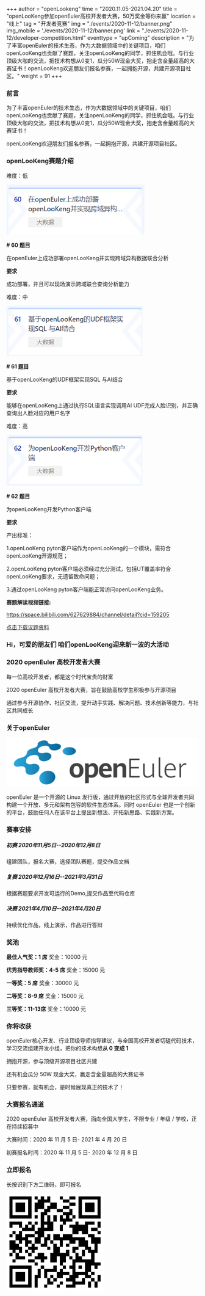 +++ 
author = "openLookeng"
time = "2020.11.05-2021.04.20" 
title = "openLooKeng参加openEuler高校开发者大赛，50万奖金等你来赢" 
location = "线上" 
tag = "开发者竞赛"
img = "./events/2020-11-12/banner.png" 
img_mobile = './events/2020-11-12/banner.png'
link = "./events/2020-11-12/developer-competition.html"
eventtype = "upComing"
description = "为了丰富openEuler的技术生态，作为大数据领域中的关键项目，咱们openLooKeng也贡献了赛题，关注openLooKeng的同学，抓住机会哦。与行业顶级大咖的交流，把技术构想从0变1，瓜分50W现金大奖，抱走含金量超高的大赛证书！openLooKeng欢迎朋友们报名参赛，一起拥抱开源，共建开源项目社区。"
weight = 91
+++

### 前言

为了丰富openEuler的技术生态，作为大数据领域中的关键项目，咱们openLooKeng也贡献了赛题，关注openLooKeng的同学，抓住机会哦。与行业顶级大咖的交流，把技术构想从0变1，瓜分50W现金大奖，抱走含金量超高的大赛证书！

openLooKeng欢迎朋友们报名参赛，一起拥抱开源，共建开源项目社区。

### openLooKeng赛题介绍

<p class="mng-20">难度：低</p>

<img src="./detail1.png">

<strong> # 60 题目</strong>

在openEuler上成功部署openLooKeng并实现跨域异构数据联合分析

<strong>要求</strong>

成功部署，并且可以现场演示跨域联合查询分析能力

<p class="mng-20">难度：中</p>

<img src="./detail2.png">

<strong> # 61 题目</strong>

基于openLooKeng的UDF框架实现SQL 与AI结合

<strong>要求</strong>

能够在openLooKeng上通过执行SQL语言实现调用AI UDF完成人脸识别，并正确查询出人脸对应的用户名字

<p class="mng-20">难度：高</p>

<img src="./detail3.png">

<strong> # 62 题目</strong>

为openLooKeng开发Python客户端

<strong>要求</strong>

产出标准：

1.openLooKeng pyton客户端作为openLooKeng的一个模块，需符合openLooKeng开源规范；

2.openLooKeng pyton客户端必须经过充分测试，包括UT覆盖率符合openLooKeng要求，无遗留致命问题；

3.通过openLooKeng pyton客户端能正常访问openLooKeng业务。

<strong>赛题解读视频链接:</strong>

https://space.bilibili.com/627629884/channel/detail?cid=159205

<a href="./pdf_source.zip" download>点击下载议题资料</a>


### Hi，可爱的朋友们 咱们openLooKeng迎来新一波的大活动

### 2020 openEuler 高校开发者大赛

每一位高校开发者，都是这个时代宝贵的财富

2020 openEuler 高校开发者大赛，旨在鼓励高校学生积极参与开源项目

通过参与开源协作、社区交流，提升动手实践、解决问题、技术创新等能力，与社区共同成长

### 关于openEuler 

<img src="./detail4.png">

openEuler 是一个开源的 Linux 发行版，通过开放的社区形式与全球开发者共同构建一个开放、多元和架构包容的软件生态体系。同时 openEuler 也是一个创新的平台，鼓励任何人在该平台上提出新想法、开拓新思路、实践新方案。

### 赛事安排

##### <strong>初赛 2020年11月5日--2020年12月8日</strong>

组建团队，报名大赛，选择团队赛题，提交作品文档

##### <strong>复赛 2020年12月16日--2021年3月31日</strong>

根据赛题要求开发可运行的Demo,提交作品至代码仓库

##### <strong>决赛 2021年4月10日--2021年4月20日</strong>

持续优化作品，线上演示，作品进行答辩

### 奖池

<strong>最佳人气奖：1 席</strong>
奖金：10000 元

<strong>优秀指导教师奖：4-5 席</strong>
奖金：15000 元

<strong>一等奖：5 席</strong>
奖金：30000 元

<strong>二等奖：8-9 席</strong>
奖金：15000 元

<strong>三等奖：11-13席</strong>
奖金：10000 元

### 你将收获


openEuler核心开发、行业顶级导师指导建议，与全国高校开发者切磋代码技术，学习交流组建开发小组，把你的技术构想<strong>从 0 变成 1</strong>

拥抱开源，参与顶级开源项目社区共建

还有机会瓜分 50W 现金大奖，赢走含金量超高的大赛证书

只要参赛，就有机会，是时候展现真正的技术了！

### 大赛报名通道

2020 openEuler 高校开发者大赛，面向全国大学生，不限专业 / 年级 / 学校，正在持续招募中

大赛时间：2020 年 11 月 5 日- 2021 年 4 月 20 日

初赛报名时间：2020 年 11 月 5 日- 2020 年 12 月 8 日

### 立即报名
长按识别下方二维码，即可报名

<img src="./detail5.png">
